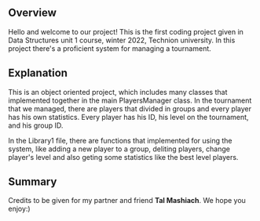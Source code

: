 
## Overview

Hello and welcome to our project!
This is the first coding project given in Data Structures unit 1 course, winter 2022, Technion university.
In this project there's a proficient system for managing a tournament.


## Explanation
This is an object oriented project, which includes many classes that implemented together in the main PlayersManager class.
In the tournament that we managed, there are players that divided in groups and every player has his own statistics.
Every player has his ID, his level on the tournament, and his group ID.

In the Library1 file, there are functions that implemented for using the system, like adding a new player to a group, deliting players, change player's level and also geting some statistics like the best level players.

## Summary
Credits to be given for my partner and friend **Tal Mashiach**.
We hope you enjoy:)
